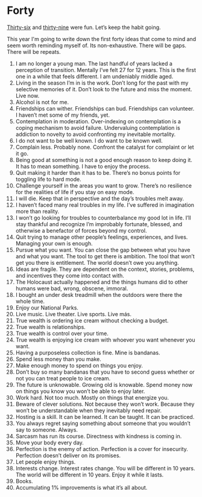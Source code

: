 <template data-parse>2024-01-12 #birthday</template>

# Forty 

[Thirty-six][] and [thirty-nine][] were fun. Let’s keep the habit going. 

This year I'm going to write down the first forty ideas that come to mind and seem worth reminding myself of. Its non-exhaustive. There will be gaps. There will be repeats. 

1. I am no longer a young man. The last handful of years lacked a perception of transition. Mentally I’ve felt 27 for 12 years. This is the first one in a while that feels different. I am undeniably middle aged. 
2. Living in the season I’m in is the work. Don’t long for the past with my selective memories of it. Don’t look to the future and miss the moment. Live now. 
3. Alcohol is not for me. 
4. Friendships can wither. Friendships can bud. Friendships can volunteer. I haven’t met some of my friends, yet.
5. Contemplation in moderation. Over-indexing on contemplation is a coping mechanism to avoid failure. Undervaluing contemplation is addiction to novelty to avoid confronting my inevitable mortality.
6. I do not want to be well known. I do want to be known well. 
7. Complain less. Probably none. Confront  the catalyst for complaint or let it go.
8. Being good at something is not a good enough reason to keep doing it. It has to mean something. I have to enjoy the process. 
9. Quit making it harder than it has to be. There’s no bonus points for toggling life to hard mode. 
10. Challenge yourself in the areas you want to grow. There’s no resilience for the realities of life if you stay on easy mode. 
11. I will die. Keep that in perspective and the day’s troubles melt away. 
12. I haven’t faced many real troubles in my life. I’ve suffered in imagination more than reality. 
13. I won’t go looking for troubles to counterbalance my good lot in life. I’ll stay thankful and recognize I’m improbably fortunate, blessed, and otherwise a benefactor of forces beyond my control. 
14. Quit trying to manage other people’s feelings, experiences, and lives. Managing your own is enough. 
15. Pursue what you want. You can close the gap between what you have and what you want. The tool to get there is ambition. The tool that won’t get you there is entitlement. The world doesn’t owe you anything. 
16. Ideas are fragile. They are dependent on the context, stories, problems, and incentives they come into contact with. 
17. The Holocaust actually happened and the things humans did to other humans were bad, wrong, obscene, immoral. 
18. I bought an under desk treadmill when the outdoors were there the whole time. 
19. Enjoy our National Parks. 
20. Live music. Live theater. Live sports. Live más. 
21. True wealth is ordering ice cream without checking a budget. 
22. True wealth is relationships. 
23. True wealth is control over your time. 
24. True wealth is enjoying ice cream with whoever you want whenever you want. 
25. Having a purposeless collection is fine. Mine is bandanas. 
26. Spend less money than you make. 
27. Make enough money to spend on things you enjoy. 
28. Don’t buy so many bandanas that you have to second guess whether or not you can treat people to ice cream. 
29. The future is unknowable. Growing old is knowable. Spend money now on things you know you won’t be able to enjoy later. 
30. Work hard. Not too much. Mostly on things that energize you. 
31. Beware of clever solutions. Not because they won’t work. Because they won’t be understandable when they inevitably need repair. 
32. Hosting is a skill. It can be learned. It can be taught. It can be practiced. 
33. You always regret saying something about someone that you wouldn’t say to someone. Always. 
34. Sarcasm has run its course. Directness with kindness is coming in. 
35. Move your body every day. 
36. Perfection is the enemy of action. Perfection is a cover for insecurity. Perfection doesn’t deliver on its promises. 
37. Let people enjoy things.
38. Interests change. Interest rates change. You will be different in 10 years. The world will be different in 10 years. Enjoy it while it lasts. 
39. Books. 
40. Accumulating 1% improvements is what it’s all about. 

[thirty-six]: /2020/thirty-six/
[thirty-nine]: /2023/thirty-nine/
